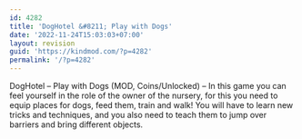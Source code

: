 ```yaml
---
id: 4282
title: 'DogHotel &#8211; Play with Dogs'
date: '2022-11-24T15:03:03+07:00'
layout: revision
guid: 'https://kindmod.com/?p=4282'
permalink: '/?p=4282'
---
```


DogHotel – Play with Dogs (MOD, Coins/Unlocked) – In this game you can feel yourself in the role of the owner of the nursery, for this you need to equip places for dogs, feed them, train and walk! You will have to learn new tricks and techniques, and you also need to teach them to jump over barriers and bring different objects.